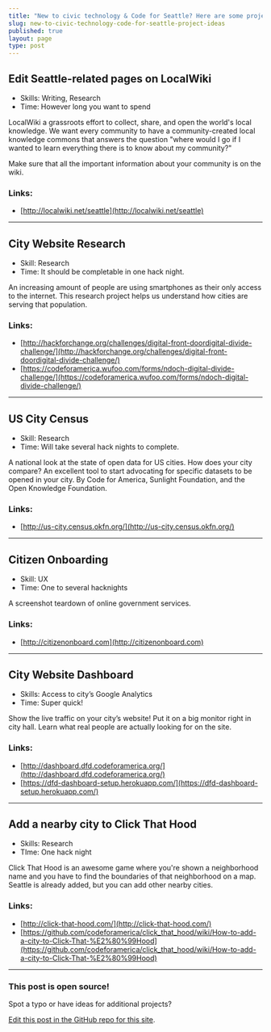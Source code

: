 ```yaml
---
title: "New to civic technology & Code for Seattle? Here are some project ideas"
slug: new-to-civic-technology-code-for-seattle-project-ideas
published: true
layout: page
type: post
---
```


## Edit Seattle-related pages on LocalWiki
- Skills: Writing, Research
- Time: However long you want to spend

LocalWiki a grassroots effort to collect, share, and open the world's local knowledge. We want every community to have a community-created local knowledge commons that answers the question "where would I go if I wanted to learn everything there is to know about my community?"

Make sure that all the important information about your community is on the wiki.

### Links:
- [http://localwiki.net/seattle](http://localwiki.net/seattle)

---

## City Website Research
- Skill: Research
- Time: It should be completable in one hack night.

An increasing amount of people are using smartphones as their only access to the internet. This research project helps us understand how cities are serving that population.

### Links:
- [http://hackforchange.org/challenges/digital-front-doordigital-divide-challenge/](http://hackforchange.org/challenges/digital-front-doordigital-divide-challenge/)
- [https://codeforamerica.wufoo.com/forms/ndoch-digital-divide-challenge/](https://codeforamerica.wufoo.com/forms/ndoch-digital-divide-challenge/)

---

## US City Census
- Skill: Research
- Time: Will take several hack nights to complete.

A national look at the state of open data for US cities. How does your city compare? An excellent tool to start advocating for specific datasets to be opened in your city.
By Code for America, Sunlight Foundation, and the Open Knowledge Foundation.

### Links:
- [http://us-city.census.okfn.org/](http://us-city.census.okfn.org/)

---

## Citizen Onboarding
- Skill: UX
- Time: One to several hacknights

A screenshot teardown of online government services.

### Links:
- [http://citizenonboard.com](http://citizenonboard.com)

---

## City Website Dashboard
- Skills: Access to city’s Google Analytics
- Time: Super quick!

Show the live traffic on your city’s website! Put it on a big monitor right in city hall. Learn what real people are actually looking for on the site.

### Links:
- [http://dashboard.dfd.codeforamerica.org/](http://dashboard.dfd.codeforamerica.org/)
- [https://dfd-dashboard-setup.herokuapp.com/](https://dfd-dashboard-setup.herokuapp.com/)

---

## Add a nearby city to Click That Hood
- Skills: Research
- TIme: One hack night

Click That Hood is an awesome game where you're shown a neighborhood name and you have to find the boundaries of that neighborhood on a map.
Seattle is already added, but you can add other nearby cities.

### Links:
- [http://click-that-hood.com/](http://click-that-hood.com/)
- [https://github.com/codeforamerica/click_that_hood/wiki/How-to-add-a-city-to-Click-That-%E2%80%99Hood](https://github.com/codeforamerica/click_that_hood/wiki/How-to-add-a-city-to-Click-That-%E2%80%99Hood)

---

### This post is open source!
Spot a typo or have ideas for additional projects?

[Edit this post in the GitHub repo for this site](https://github.com/codeforseattle/codeforseattle.github.com/blob/master/_posts/2014-07-30-new-to-civic-technology-code-for-seattle-project-ideas.md).
